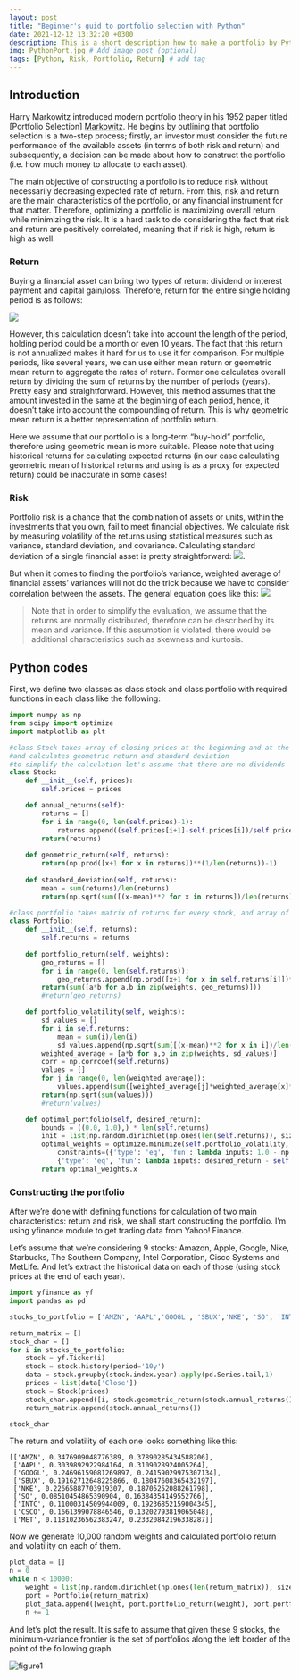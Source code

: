 ```yaml
---
layout: post
title: "Beginner's guid to portfolio selection with Python"
date: 2021-12-12 13:32:20 +0300
description: This is a short description how to make a portfolio by Python. # Add post description (optional)
img: PythonPort.jpg # Add image post (optional)
tags: [Python, Risk, Portfolio, Return] # add tag
---
```


## Introduction
Harry Markowitz introduced modern portfolio theory in his 1952 paper titled [Portfolio Selection] [Markowitz]. He begins by outlining that portfolio selection is a two-step process; firstly, an investor must consider the future performance of the available assets (in terms of both risk and return) and subsequently, a decision can be made about how to construct the portfolio (i.e. how much money to allocate to each asset).

The main objective of constructing a portfolio is to reduce risk without necessarily decreasing expected rate of return. From this, risk and return are the main characteristics of the portfolio, or any financial instrument for that matter. Therefore, optimizing a portfolio is maximizing overall return while minimizing the risk. It is a hard task to do considering the fact that risk and return are positively correlated, meaning that if risk is high, return is high as well.

### Return
Buying a financial asset can bring two types of return: dividend or interest payment and capital gain/loss. Therefore, return for the entire single holding period is as follows:

<img src="https://render.githubusercontent.com/render/math?math=R%20%3D%20capital%20gain%20%2B%20dividend%20yeild%20%3D%20%5Cfrac%7BP_%7Bt%7D-P_%7Bt-1%7D%2BD_%7Bt%7D%7D%7BP_%7Bt-1%7D%7D">

However, this calculation doesn’t take into account the length of the period, holding period could be a month or even 10 years. The fact that this return is not annualized makes it hard for us to use it for comparison.
For multiple periods, like several years, we can use either mean return or geometric mean return to aggregate the rates of return. Former one calculates overall return by dividing the sum of returns by the number of periods (years). Pretty easy and straightforward. However, this method assumes that the amount invested in the same at the beginning of each period, hence, it doesn’t take into account the compounding of return. This is why geometric mean return is a better representation of portfolio return.

Here we assume that our portfolio is a long-term “buy-hold” portfolio, therefore using geometric mean is more suitable. Please note that using historical returns for calculating expected returns (in our case calculating geometric mean of historical returns and using is as a proxy for expected return) could be inaccurate in some cases!

### Risk
Portfolio risk is a chance that the combination of assets or units, within the investments that you own, fail to meet financial objectives.
We calculate risk by measuring volatility of the returns using statistical measures such as variance, standard deviation, and covariance. Calculating standard deviation of a single financial asset is pretty straightforward: <img src="https://render.githubusercontent.com/render/math?math=%5Csigma%20%3D%20%5Csqrt%7B%5Cfrac%7B1%7D%7BN%7D%20%5Csum_%7Bi%3D1%7D%5EN%20(x_i%20-%20%5Cmu)%5E2%7D%20">.

But when it comes to finding the portfolio’s variance, weighted average of financial assets’ variances will not do the trick because we have to consider correlation between the assets. The general equation goes like this:
<img src="https://render.githubusercontent.com/render/math?math=%5Csigma%5E2%20%3D%20%20%5Csum_%7Bi%2Cj%3D1%7D%5EN%20%20%20w_%7Bi%7D%20w_%7Bj%7D%20Cov(R_%7Bi%7D%20R_%7Bj%7D)">.

>Note that in order to simplify the evaluation, we assume that the returns are normally distributed, therefore can be described by its mean and variance. If this assumption is violated, there would be additional characteristics such as skewness and kurtosis.

## Python codes
First, we define two classes as class stock and class portfolio with required functions in each class like the following:

```python
import numpy as np
from scipy import optimize 
import matplotlib as plt

#class Stock takes array of closing prices at the beginning and at the end of the year
#and calculates geometric return and standard deviation
#to simplify the calculation let's assume that there are no dividends
class Stock:
    def __init__(self, prices):
        self.prices = prices

    def annual_returns(self):
        returns = []
        for i in range(0, len(self.prices)-1):
            returns.append((self.prices[i+1]-self.prices[i])/self.prices[i])
        return(returns)
            
    def geometric_return(self, returns):
        return(np.prod([x+1 for x in returns])**(1/len(returns))-1)
    
    def standard_deviation(self, returns):
        mean = sum(returns)/len(returns)
        return(np.sqrt(sum([(x-mean)**2 for x in returns])/len(returns)))

#class portfolio takes matrix of returns for every stock, and array of their weights
class Portfolio:
    def __init__(self, returns):
        self.returns = returns
    
    def portfolio_return(self, weights):
        geo_returns = []
        for i in range(0, len(self.returns)):        
            geo_returns.append(np.prod([x+1 for x in self.returns[i]])**(1/len(self.returns[i]))-1)
        return(sum([a*b for a,b in zip(weights, geo_returns)]))
        #return(geo_returns)

    def portfolio_volatility(self, weights):
        sd_values = []
        for i in self.returns:
            mean = sum(i)/len(i)
            sd_values.append(np.sqrt(sum([(x-mean)**2 for x in i])/len(i)))
        weighted_average = [a*b for a,b in zip(weights, sd_values)]
        corr = np.corrcoef(self.returns)
        values = []
        for j in range(0, len(weighted_average)):
            values.append(sum([weighted_average[j]*weighted_average[x]*corr[j,x] for x in range(0,len(weighted_average))]))
        return(np.sqrt(sum(values)))
        #return(values)

    def optimal_portfolio(self, desired_return):
        bounds = ((0.0, 1.0),) * len(self.returns)
        init = list(np.random.dirichlet(np.ones(len(self.returns)), size= 1)[0])
        optimal_weights = optimize.minimize(self.portfolio_volatility, init, method='SLSQP',
            constraints=({'type': 'eq', 'fun': lambda inputs: 1.0 - np.sum(inputs)},
            {'type': 'eq', 'fun': lambda inputs: desired_return - self.portfolio_return(weights=inputs)}), bounds = bounds)
        return optimal_weights.x

```

### Constructing the portfolio
After we’re done with defining functions for calculation of two main characteristics: return and risk, we shall start constructing the portfolio. I’m using yfinance module to get trading data from Yahoo! Finance.

Let’s assume that we’re considering 9 stocks: Amazon, Apple, Google, Nike, Starbucks, The Southern Company, Intel Corporation, Cisco Systems and MetLife. And let’s extract the historical data on each of those (using stock prices at the end of each year). 

```python
import yfinance as yf
import pandas as pd

stocks_to_portfolio = ['AMZN', 'AAPL','GOOGL', 'SBUX','NKE', 'SO', 'INTC', 'CSCO', 'MET']

return_matrix = []
stock_char = []
for i in stocks_to_portfolio:
    stock = yf.Ticker(i)
    stock = stock.history(period='10y')
    data = stock.groupby(stock.index.year).apply(pd.Series.tail,1)
    prices = list(data['Close'])
    stock = Stock(prices)
    stock_char.append([i, stock.geometric_return(stock.annual_returns()), stock.standard_deviation(stock.annual_returns())])
    return_matrix.append(stock.annual_returns())

stock_char

```

The return and volatility of each one looks something like this:

```
[['AMZN', 0.3476909048776389, 0.37890285434588206],
 ['AAPL', 0.3039892922984164, 0.3109028924005264],
 ['GOOGL', 0.24696159081269897, 0.24159029975307134],
 ['SBUX', 0.19162712648225866, 0.18047608365432197],
 ['NKE', 0.22665887703919307, 0.18705252088261798],
 ['SO', 0.08510454865390904, 0.16384354149552766],
 ['INTC', 0.11000314509944009, 0.19236852159004345],
 ['CSCO', 0.1661399078846546, 0.13202793819065048],
 ['MET', 0.11810236562383247, 0.23320842196338287]]
 ```

Now we generate 10,000 random weights and calculated portfolio return and volatility on each of them.

```python
plot_data = []
n = 0
while n < 10000:
    weight = list(np.random.dirichlet(np.ones(len(return_matrix)), size= 1)[0])
    port = Portfolio(return_matrix)
    plot_data.append([weight, port.portfolio_return(weight), port.portfolio_volatility(weight)])
    n += 1
```

And let’s plot the result. It is safe to assume that given these 9 stocks, the minimum-variance frontier is the set of portfolios along the left border of the point of the following graph.

![figure1]({{site.baseurl}}/assets/img/port1.png)





[Markowitz]: https://www.math.hkust.edu.hk/~maykwok/courses/ma362/07F/markowitz_JF.pdf


